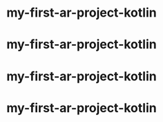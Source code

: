 # my-first-ar-project-kotlin
# my-first-ar-project-kotlin
# my-first-ar-project-kotlin
# my-first-ar-project-kotlin
